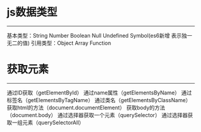 # js数据类型
---
基本类型：String Number Boolean Null Undefined Symbol(es6新增 表示独一无二的值) 
引用类型：Object Array Function

# 获取元素
---
通过ID获取（getElementById）
通过name属性（getElementsByName）
通过标签名（getElementsByTagName）
通过类名（getElementsByClassName）
获取html的方法（document.documentElement）
获取body的方法（document.body）
通过选择器获取一个元素（querySelector）
通过选择器获取一组元素（querySelectorAll）